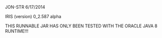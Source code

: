 JON-STR 6/17/2014

IRIS (version) 0_2.587 alpha

THIS RUNNABLE JAR HAS ONLY BEEN TESTED WITH THE ORACLE JAVA 8 RUNTIME!!!